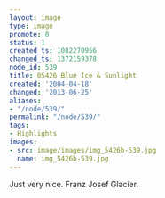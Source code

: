 ```yaml
---
layout: image
type: image
promote: 0
status: 1
created_ts: 1082270956
changed_ts: 1372159378
node_id: 539
title: 05426 Blue Ice & Sunlight
created: '2004-04-18'
changed: '2013-06-25'
aliases:
- "/node/539/"
permalink: "/node/539/"
tags:
- Highlights
images:
- src: image/images/img_5426b-539.jpg
  name: img_5426b-539.jpg
---
```

Just very nice.  Franz Josef Glacier.
